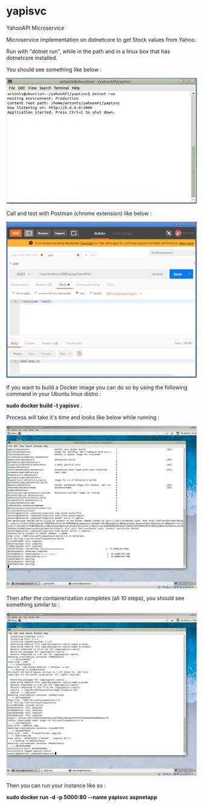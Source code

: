 # yapisvc
YahooAPI Microservice

Microservice implementation on dotnetcore to get Stock values from Yahoo.

Run with "dotnet run", while in the path and in a linux box that has dotnetcore installed.

You should see something like below :

![image](https://github.com/AntCTS/yapisvc/blob/master/img.png?raw=true "yapi")

Call and test with Postman (chrome extension) like below :

![image](https://github.com/AntCTS/yapisvc/blob/master/postman.png?raw=true "yapi")

If you want to build a Docker image you can do so by using the following command in your Ubuntu linux distro :

<b>sudo docker build -t yapisvc .</b>


Process will take it's time and looks like below while running :

![image](https://github.com/AntCTS/yapisvc/blob/master/docker.png?raw=true "yapi")

Then after the containerization completes (all 10 steps), you should see something similar to :

![image](https://github.com/AntCTS/yapisvc/blob/master/docker2.png?raw=true "yapi")

Then you can run your instance like so :

<b>sudo docker run -d -p 5000:80 --name yapisvc aspnetapp</b>
